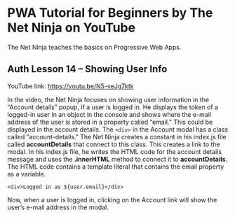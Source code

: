 # PWA Tutorial for Beginners by The Net Ninja on YouTube

The Net Ninja teaches the basics on Progressive Web Apps.

## Auth Lesson 14 – Showing User Info

YouTube link: https://youtu.be/N5-veJg7ktk

In the video, the Net Ninja focuses on showing user information in the “Account details” popup, if a user is logged in. He displays the token of a logged-in user in an object in the console and shows where the e-mail address of the user is stored in a property called “email.” This could be displayed in the account details. The `<div>` in the Account modal has a class called “account-details.” The Net Ninja creates a constant in his index.js file called __accountDetails__ that connect to this class. This creates a link to the modal. In his index.js file, he writes the HTML code for the account details message and uses the __.innerHTML__ method to connect it to __accountDetails__. The HTML code contains a template literal that contains the email property as a variable.

`<div>Logged in as ${user.email}</div>`

Now, when a user is logged in, clicking on the Account link will show the user’s e-mail address in the modal.

